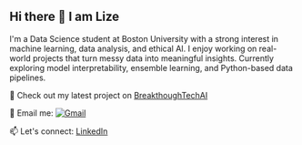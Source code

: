 ## Hi there 👋 I am Lize

<!--
**lc430/lc430** is a ✨ _special_ ✨ repository because its `README.md` (this file) appears on your GitHub profile.

Here are some ideas to get you started:

-->

I'm a Data Science student at Boston University with a strong interest in machine learning, data analysis, and ethical AI. I enjoy working on real-world projects that turn messy data into meaningful insights. Currently exploring model interpretability, ensemble learning, and Python-based data pipelines.

📌 Check out my latest project on [BreakthoughTechAI](https://github.com/lc430/incomplete-bttai-fall-ai-studio-project-repo)  

📧 Email me: <a href="mailto:chenlize0430@gmail.com"><img img src="https://img.shields.io/badge/gmail-%23EA4335.svg?style=plastic&logo=gmail&logoColor=white" alt="Gmail"/></a>

📫 Let's connect: [LinkedIn](https://www.linkedin.com/in/lize-chen-5b2438296/)  
